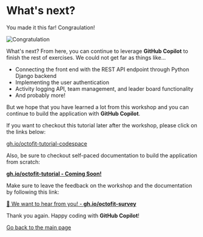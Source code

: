 # What's next?

You made it this far! Congraulation!

![Congratulation](https://octodex.github.com/images/hula_loop_octodex03.gif)

What's next? From here, you can continue to leverage **GitHub Copilot** to finish the rest of exercises. We could not get far as things like...

- Connecting the front end with the REST API endpoint through Python Django backend
- Implementing the user authentication
- Activity logging API, team management, and leader board functionality
- And probably more!

But we hope that you have learned a lot from this workshop and you can continue to build the application with **GitHub Copilot**.

If you want to checkout this tutorial later after the workshop, please click on the links below:

[gh.io/octofit-tutorial-codespace](https://gh.io/octofit-tutorial-codespace)

Also, be sure to checkout self-paced documentation to build the application from scratch:

[**gh.io/octofit-tutorial - Coming Soon!**](https://gh.io/octofit-tutorial)

Make sure to leave the feedback on the workshop and the documentation by following this link:

[:speech_balloon: We want to hear from you! - **gh.io/octofit-survey**](https://gh.io/octofit-survey)

Thank you again. Happy coding with **GitHub Copilot**!

[Go back to the main page](../../README.md)
